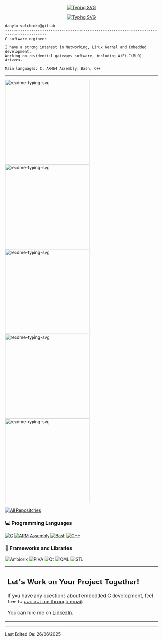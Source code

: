 <p align="center">
  <a href="https://git.io/typing-svg"><img src="https://readme-typing-svg.herokuapp.com?font=Jaini+Purva&size=50&duration=1000&pause=200&color=AFAAFFFF&center=true&vCenter=true&multiline=true&random=false&repeat=false&width=435&height=80&lines=Hi+I+am+Danylo+Volchenko" alt="Typing SVG" />
  </a>
</p>
<p align="center">
  <a href="https://git.io/typing-svg"><img src="https://readme-typing-svg.herokuapp.com?font=Jaini+Purva&duration=1000&pause=1&color=AFAAFFFF&center=true&vCenter=true&multiline=true&random=false&repeat=false&width=435&height=64&lines=if+something+can+be+done+by+a+man;consider+it+to+be+within+your+reach" alt="Typing SVG" />
  </a>
</p>

```
danylo-volchenko@github
-----------------------------------------------------------------------------------------
C software engineer

I have a strong interest in Networking, Linux Kernel and Embedded development.
Working on residential gateways software, including WiFi-7(MLO) drivers.

Main languages: C, ARM64 Assembly, Bash, C++
```
<hr>

<open> 
  <p align="left">
    <p align="left">
      <a href="https://github.com/danylo-volchenko/wlscan"><img width="278" src="https://denvercoder1-github-readme-stats.vercel.app/api/pin/?username=danylo-volchenko&repo=wlscan&theme=react&&title_color=AFAAFFFF&hide_border=true&icon_color=F8D866&show_icons=true" alt="readme-typing-svg"></a>
       <a href="https://github.com/danylo-volchenko/DNS-Proxy.git"><img width="278" src="https://denvercoder1-github-readme-stats.vercel.app/api/pin/?username=danylo-volchenko&repo=DNS-Proxy&theme=react&&title_color=AFAAFFFF&hide_border=true&icon_color=F8D866&show_icons=true" alt="readme-typing-svg"></a>
    <a href="https://github.com/danylo-volchenko/nixvi.git"><img width="278" src="https://denvercoder1-github-readme-stats.vercel.app/api/pin/?username=danylo-volchenko&repo=nixvi&theme=react&title_color=AFAAFFFF&hide_border=true&icon_color=F8D866&show_icons=true" alt="readme-typing-svg"></a>
    <a href="https://github.com/danylo-volchenko/FAT32-Emu.git"><img width="278" src="https://denvercoder1-github-readme-stats.vercel.app/api/pin/?username=danylo-volchenko&repo=FAT32-Emu&theme=react&title_color=AFAAFFFF&hide_border=true&icon_color=F8D866&show_icons=true" alt="readme-typing-svg"></a>
    <a href="https://github.com/danylo-volchenko/Watchpoint.git"><img width="278" src="https://denvercoder1-github-readme-stats.vercel.app/api/pin/?username=danylo-volchenko&repo=Watchpoint&theme=react&title_color=AFAAFFFF&hide_border=true&icon_color=F8D866&show_icons=true" alt="readme-typing-svg"></a>

  <a href="https://github.com/danylo-volchenko?tab=repositories&sort=stargazers"><img alt="All Repositories" title="All Repositories" src="https://custom-icon-badges.demolab.com/badge/-Click%20Here%20For%20All%20My%20Repos-1F222E?style=for-the-badge&logoColor=white&logo=repo"/></a>
</details>

### 💻 Programming Languages

<p>
<a href="#"><img alt="C" src = "https://img.shields.io/badge/C-black?style=for-the-badge&logoColor=white"></a>
<a href="#"><img alt="ARM Assembly" src = "https://img.shields.io/badge/ASM-black?style=for-the-badge&logoColor=white"></a>
<a href="#"><img alt="Bash" src = "https://img.shields.io/badge/bash-black?style=for-the-badge&logoColor=white"></a>
<a href="#"><img alt="C++" src = "https://img.shields.io/badge/C%2B%2B-black.svg?style=for-the-badge&logoColor=white"></a>
</p>

### 🧰 Frameworks and Libraries

<p>
    <a href="#"><img alt="Ambiorix" src="https://img.shields.io/badge/Ambiorix-black?style=for-the-badge&logo=Ambiorix&logoColor=white"></a>
    <a href="#"><img alt="PIVA" src="https://img.shields.io/badge/PIVA-black?style=for-the-badge&logo=PIVA&logoColor=white"></a>
    <a href="#"><img alt="Qt" src="https://img.shields.io/badge/Qt-black?style=for-the-badge&logo=qt&logoColor=white"></a>
    <a href="#"><img alt="QML" src="https://img.shields.io/badge/QML-black?style=for-the-badge&logo=qt&logoColor=white"></a>
    <a href="#"><img alt="STL" src="https://img.shields.io/badge/STL-black?style=for-the-badge&logo=cplusplus&logoColor=white"></a>    
</p>
   
<table style="border: none">
  <tr>
  <td width="50%" valign="top">

## Let's Work on Your Project Together!

If you have any questions about embedded C development, feel free to <a href="mailto:danylo.volchenko@gmail.com">contact me through email</a>.

You can hire me on <a href="https://www.linkedin.com/in/danylovolchenko/">LinkedIn</a>.

  </td>
  </tr>
</table>

------
Last Edited On: 26/06/2025





<!--
**danylo-volchenko/danylo-volchenko** is a ✨ _special_ ✨ repository because its `README.md` (this file) appears on your GitHub profile.
